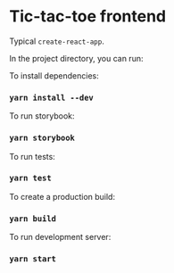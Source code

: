 # Tic-tac-toe frontend

Typical `create-react-app`.

In the project directory, you can run:

To install dependencies:
### `yarn install --dev`

To run storybook:
### `yarn storybook`

To run tests:
### `yarn test`

To create a production build:
### `yarn build`

To run development server:
### `yarn start`
